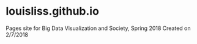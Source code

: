 # louisliss.github.io
Pages site for Big Data Visualization and Society, Spring 2018
Created on 2/7/2018
